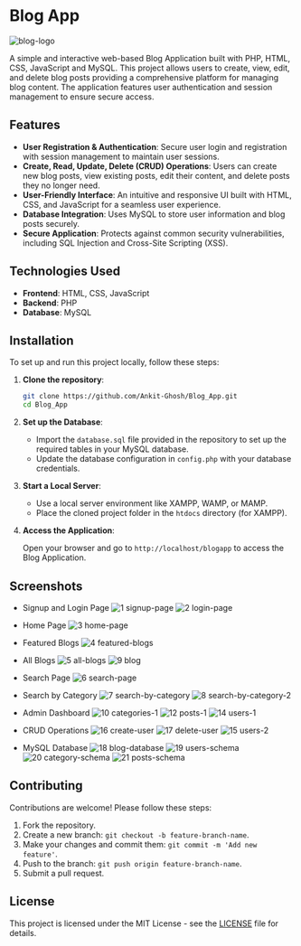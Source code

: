# Blog App

![blog-logo](https://github.com/user-attachments/assets/92aab61b-b7bf-4603-ae58-356c79722b9b)

A simple and interactive web-based Blog Application built with PHP, HTML, CSS, JavaScript and MySQL. This project allows users to create, view, edit, and delete blog posts providing a comprehensive platform for managing blog content. The application features user authentication and session management to ensure secure access.

## Features

- **User Registration & Authentication**: Secure user login and registration with session management to maintain user sessions.
- **Create, Read, Update, Delete (CRUD) Operations**: Users can create new blog posts, view existing posts, edit their content, and delete posts they no longer need.
- **User-Friendly Interface**: An intuitive and responsive UI built with HTML, CSS, and JavaScript for a seamless user experience.
- **Database Integration**: Uses MySQL to store user information and blog posts securely.
- **Secure Application**: Protects against common security vulnerabilities, including SQL Injection and Cross-Site Scripting (XSS).

## Technologies Used

- **Frontend**: HTML, CSS, JavaScript
- **Backend**: PHP
- **Database**: MySQL

## Installation

To set up and run this project locally, follow these steps:

1. **Clone the repository**:

   ```bash
   git clone https://github.com/Ankit-Ghosh/Blog_App.git
   cd Blog_App
   ```

2. **Set up the Database**:

   - Import the `database.sql` file provided in the repository to set up the required tables in your MySQL database.
   - Update the database configuration in `config.php` with your database credentials.

3. **Start a Local Server**:

   - Use a local server environment like XAMPP, WAMP, or MAMP.
   - Place the cloned project folder in the `htdocs` directory (for XAMPP).

4. **Access the Application**:

   Open your browser and go to `http://localhost/blogapp` to access the Blog Application.

## Screenshots
 - Signup and Login Page
![1 signup-page](https://github.com/user-attachments/assets/e37976a4-9450-4bd2-8abe-7aa01fdc0f35)
![2 login-page](https://github.com/user-attachments/assets/134d1d5a-f4db-4b63-98b1-376e4dd447ad)
- Home Page
![3 home-page](https://github.com/user-attachments/assets/eff705f7-ed0a-4d8d-92d7-d484e3aa3319)

- Featured Blogs
![4 featured-blogs](https://github.com/user-attachments/assets/cd932f37-7263-4cf6-a5de-32bdf2f3f9ae)

- All Blogs
![5 all-blogs](https://github.com/user-attachments/assets/326bec35-e5a6-4d01-8b2f-cda893ef327c)
![9 blog](https://github.com/user-attachments/assets/d3c2342c-71a9-4def-91f9-590c232adcc6)

- Search Page
![6 search-page](https://github.com/user-attachments/assets/c7edcb08-b846-4ce2-b1a9-013c233e4221)

- Search by Category
![7 search-by-category](https://github.com/user-attachments/assets/271c3c31-485d-4326-9751-18a40c47ef9b)
![8 search-by-category-2](https://github.com/user-attachments/assets/3f2add20-0744-455e-b806-6a23071630a0)

- Admin Dashboard
![10 categories-1](https://github.com/user-attachments/assets/bc42ec98-9458-405b-b9fd-a3b04a0f2120)
![12 posts-1](https://github.com/user-attachments/assets/5ee88ea0-8526-481b-81c5-21f2ecf6be5c)
![14 users-1](https://github.com/user-attachments/assets/3b38bdef-4175-4577-89a0-399e8a235f6d)

- CRUD Operations
![16 create-user](https://github.com/user-attachments/assets/6fafd74c-405d-46ff-bd15-5f1e32b06e81)
![17 delete-user](https://github.com/user-attachments/assets/8065181a-8363-4f9c-9f2f-087466ba5701)
![15 users-2](https://github.com/user-attachments/assets/89dbb230-0256-4e43-8026-9f3a512287f9)

- MySQL Database
![18 blog-database](https://github.com/user-attachments/assets/1214bab5-393d-498b-bdde-453656d3b412)
![19 users-schema](https://github.com/user-attachments/assets/d5394c8c-259a-4014-abd6-5ce1c0b46f5f)
![20 category-schema](https://github.com/user-attachments/assets/56140423-ba3c-4271-8440-712a3b7b1188)
![21 posts-schema](https://github.com/user-attachments/assets/e124285b-c1e7-42c0-9294-568a056091f1)


## Contributing

Contributions are welcome! Please follow these steps:

1. Fork the repository.
2. Create a new branch: `git checkout -b feature-branch-name`.
3. Make your changes and commit them: `git commit -m 'Add new feature'`.
4. Push to the branch: `git push origin feature-branch-name`.
5. Submit a pull request.

## License

This project is licensed under the MIT License - see the [LICENSE](LICENSE) file for details.
